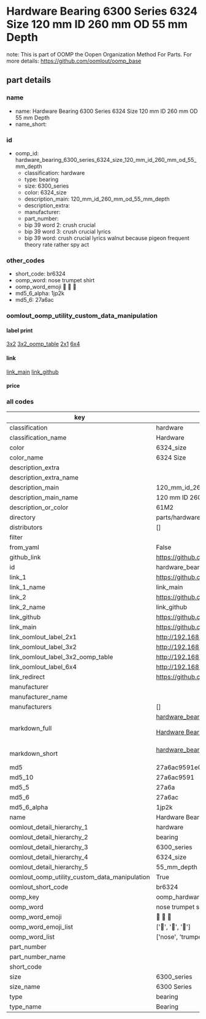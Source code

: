 # Hardware Bearing 6300 Series 6324 Size 120 mm ID 260 mm OD 55 mm Depth  

note: This is part of OOMP the Oopen Organization Method For Parts. For more details: https://github.com/oomlout/oomp_base

##  part details
  







### name
* name: Hardware Bearing 6300 Series 6324 Size 120 mm ID 260 mm OD 55 mm Depth
* name_short: 
### id
* oomp_id: hardware_bearing_6300_series_6324_size_120_mm_id_260_mm_od_55_mm_depth
  * classification: hardware
  * type: bearing
  * size: 6300_series
  * color: 6324_size
  * description_main: 120_mm_id_260_mm_od_55_mm_depth
  * description_extra: 
  * manufacturer: 
  * part_number: 
  * bip 39 word 2: crush crucial
  * bip 39 word 3: crush crucial lyrics
  * bip 39 word: crush crucial lyrics walnut because pigeon frequent theory rate rather spy act

### other_codes
* short_code: br6324
* oomp_word: nose trumpet shirt
* oomp_word_emoji :nose: :trumpet: :shirt:
* md5_6_alpha: 1jp2k
* md5_6: 27a6ac






### oomlout_oomp_utility_custom_data_manipulation
#### label print
[3x2](http://192.168.1.245:1112/?label=oomp%201jp2k)
[3x2_oomp_table](http://192.168.1.108:1112/?label=oomp%201jp2k)
[2x1](http://192.168.1.242:1112/?label=oomp%201jp2k)
[6x4](http://192.168.1.55:1112/?label=oomp%201jp2k)    

#### link

[link_main](https://github.com/oomlout/oomlout_oomp_version_1_messy/tree/main/parts/hardware_bearing_6300_series_6324_size_120_mm_id_260_mm_od_55_mm_depth) [link_github](https://github.com/oomlout/oomlout_oomp_version_1_messy/tree/main/parts/hardware_bearing_6300_series_6324_size_120_mm_id_260_mm_od_55_mm_depth)                             

#### price







### all codes 
| key | value |  
| --- | --- |  
| classification | hardware |  
| classification_name | Hardware |  
| color | 6324_size |  
| color_name | 6324 Size |  
| description_extra |  |  
| description_extra_name |  |  
| description_main | 120_mm_id_260_mm_od_55_mm_depth |  
| description_main_name | 120 mm ID 260 mm OD 55 mm Depth |  
| description_or_color | 61M2 |  
| directory | parts/hardware_bearing_6300_series_6324_size_120_mm_id_260_mm_od_55_mm_depth |  
| distributors | [] |  
| filter |  |  
| from_yaml | False |  
| github_link | https://github.com/oomlout/oomlout_oomp_part_src/tree/main/parts/hardware_bearing_6300_series_6324_size_120_mm_id_260_mm_od_55_mm_depth |  
| id | hardware_bearing_6300_series_6324_size_120_mm_id_260_mm_od_55_mm_depth |  
| link_1 | https://github.com/oomlout/oomlout_oomp_version_1_messy/tree/main/parts/hardware_bearing_6300_series_6324_size_120_mm_id_260_mm_od_55_mm_depth |  
| link_1_name | link_main |  
| link_2 | https://github.com/oomlout/oomlout_oomp_version_1_messy/tree/main/parts/hardware_bearing_6300_series_6324_size_120_mm_id_260_mm_od_55_mm_depth |  
| link_2_name | link_github |  
| link_github | https://github.com/oomlout/oomlout_oomp_version_1_messy/tree/main/parts/hardware_bearing_6300_series_6324_size_120_mm_id_260_mm_od_55_mm_depth |  
| link_main | https://github.com/oomlout/oomlout_oomp_version_1_messy/tree/main/parts/hardware_bearing_6300_series_6324_size_120_mm_id_260_mm_od_55_mm_depth |  
| link_oomlout_label_2x1 | http://192.168.1.242:1112/?label=oomp%201jp2k |  
| link_oomlout_label_3x2 | http://192.168.1.245:1112/?label=oomp%201jp2k |  
| link_oomlout_label_3x2_oomp_table | http://192.168.1.108:1112/?label=oomp%201jp2k |  
| link_oomlout_label_6x4 | http://192.168.1.55:1112/?label=oomp%201jp2k |  
| link_redirect | https://github.com/oomlout/oomlout_oomp_version_1_messy/tree/main/parts/hardware_bearing_6300_series_6324_size_120_mm_id_260_mm_od_55_mm_depth |  
| manufacturer |  |  
| manufacturer_name |  |  
| manufacturers | [] |  
| markdown_full | [hardware_bearing_6300_series_6324_size_120_mm_id_260_mm_od_55_mm_depth](none)<br>[](none)<br>[Hardware Bearing 6300 Series 6324 Size 120 Mm Id 260 Mm Od 55 Mm Depth](none)<br><br> |  
| markdown_short | [hardware_bearing_6300_series_6324_size_120_mm_id_260_mm_od_55_mm_depth](none)<br><br> |  
| md5 | 27a6ac9591e04b969289ef6d0acd19a8 |  
| md5_10 | 27a6ac9591 |  
| md5_5 | 27a6a |  
| md5_6 | 27a6ac |  
| md5_6_alpha | 1jp2k |  
| name | Hardware Bearing 6300 Series 6324 Size 120 mm ID 260 mm OD 55 mm Depth |  
| oomlout_detail_hierarchy_1 | hardware |  
| oomlout_detail_hierarchy_2 | bearing |  
| oomlout_detail_hierarchy_3 | 6300_series |  
| oomlout_detail_hierarchy_4 | 6324_size |  
| oomlout_detail_hierarchy_5 | 55_mm_depth |  
| oomlout_oomp_utility_custom_data_manipulation | True |  
| oomlout_short_code | br6324 |  
| oomp_key | oomp_hardware_bearing_6300_series_6324_size_120_mm_id_260_mm_od_55_mm_depth |  
| oomp_word | nose trumpet shirt |  
| oomp_word_emoji | :nose: :trumpet: :shirt: |  
| oomp_word_emoji_list | [':nose:', ':trumpet:', ':shirt:'] |  
| oomp_word_list | ['nose', 'trumpet', 'shirt'] |  
| part_number |  |  
| part_number_name |  |  
| short_code |  |  
| size | 6300_series |  
| size_name | 6300 Series |  
| type | bearing |  
| type_name | Bearing |  
